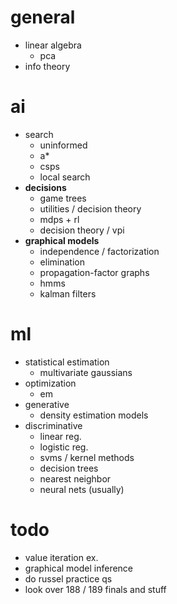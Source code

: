 # general

- linear algebra
  - pca
- info theory

# ai

- search
  - uninformed
  - a*
  - csps
  - local search
- **decisions**
  - game trees
  - utilities / decision theory
  - mdps + rl
  - decision theory / vpi
- **graphical models**
  - independence / factorization
  - elimination
  - propagation-factor graphs
  - hmms
  - kalman filters

# ml

- statistical estimation
  - multivariate gaussians
- optimization
  - em
- generative
  - density estimation models
- discriminative
  - linear reg.
  - logistic reg.
  - svms / kernel methods
  - decision trees
  - nearest neighbor
  - neural nets (usually)

# todo

- value iteration ex.
- graphical model inference
- do russel practice qs
- look over 188 / 189 finals and stuff

